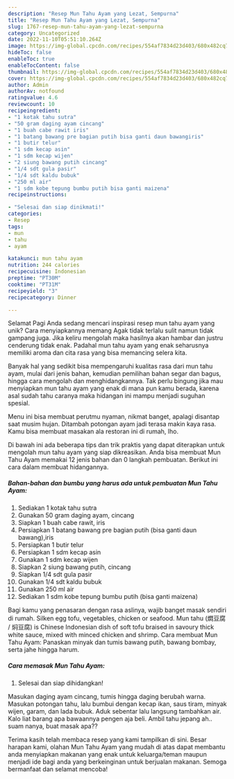 ```yaml
---
description: "Resep Mun Tahu Ayam yang Lezat, Sempurna"
title: "Resep Mun Tahu Ayam yang Lezat, Sempurna"
slug: 1767-resep-mun-tahu-ayam-yang-lezat-sempurna
category: Uncategorized
date: 2022-11-10T05:51:10.264Z
image: https://img-global.cpcdn.com/recipes/554af7834d23d403/680x482cq70/mun-tahu-ayam-foto-resep-utama.jpg
hideToc: false
enableToc: true
enableTocContent: false
thumbnail: https://img-global.cpcdn.com/recipes/554af7834d23d403/680x482cq70/mun-tahu-ayam-foto-resep-utama.jpg
cover: https://img-global.cpcdn.com/recipes/554af7834d23d403/680x482cq70/mun-tahu-ayam-foto-resep-utama.jpg
author: Admin
authorAv: notfound
ratingvalue: 4.6
reviewcount: 10
recipeingredient:
- "1 kotak tahu sutra"
- "50 gram daging ayam cincang"
- "1 buah cabe rawit iris"
- "1 batang bawang pre bagian putih bisa ganti daun bawangiris"
- "1 butir telur"
- "1 sdm kecap asin"
- "1 sdm kecap wijen"
- "2 siung bawang putih cincang"
- "1/4 sdt gula pasir"
- "1/4 sdt kaldu bubuk"
- "250 ml air"
- "1 sdm kobe tepung bumbu putih bisa ganti maizena"
recipeinstructions:

- "Selesai dan siap dinikmati!"
categories:
- Resep
tags:
- mun
- tahu
- ayam

katakunci: mun tahu ayam 
nutrition: 244 calories
recipecuisine: Indonesian
preptime: "PT30M"
cooktime: "PT31M"
recipeyield: "3"
recipecategory: Dinner

---
```



Selamat Pagi Anda sedang mencari inspirasi resep mun tahu ayam yang unik? Cara menyiapkannya memang Agak tidak terlalu sulit namun tidak gampang juga. Jika keliru mengolah maka hasilnya akan hambar dan justru cenderung tidak enak. Padahal mun tahu ayam yang enak seharusnya memiliki aroma dan cita rasa yang bisa memancing selera kita.


Banyak hal yang sedikit bisa mempengaruhi kualitas rasa dari mun tahu ayam, mulai dari jenis bahan, kemudian pemilihan bahan segar dan bagus, hingga cara mengolah dan menghidangkannya. Tak perlu bingung jika mau menyiapkan mun tahu ayam yang enak di mana pun kamu berada, karena asal sudah tahu caranya maka hidangan ini mampu menjadi suguhan spesial.

Menu ini bisa membuat perutmu nyaman, nikmat banget, apalagi disantap saat musim hujan. Ditambah potongan ayam jadi terasa makin kaya rasa. Kamu bisa membuat masakan ala restoran ini di rumah, lho.


Di bawah ini ada beberapa tips dan trik praktis yang dapat diterapkan untuk mengolah mun tahu ayam yang siap dikreasikan. Anda bisa membuat Mun Tahu Ayam memakai 12 jenis bahan dan 0 langkah pembuatan. Berikut ini cara dalam membuat hidangannya.

<!--inarticleads1-->

##### Bahan-bahan dan bumbu yang harus ada untuk pembuatan Mun Tahu Ayam:

1. Sediakan 1 kotak tahu sutra
1. Gunakan 50 gram daging ayam, cincang
1. Siapkan 1 buah cabe rawit, iris
1. Persiapkan 1 batang bawang pre bagian putih (bisa ganti daun bawang),iris
1. Persiapkan 1 butir telur
1. Persiapkan 1 sdm kecap asin
1. Gunakan 1 sdm kecap wijen
1. Siapkan 2 siung bawang putih, cincang
1. Siapkan 1/4 sdt gula pasir
1. Gunakan 1/4 sdt kaldu bubuk
1. Gunakan 250 ml air
1. Sediakan 1 sdm kobe tepung bumbu putih (bisa ganti maizena)


Bagi kamu yang penasaran dengan rasa aslinya, wajib banget masak sendiri di rumah. Silken egg tofu, vegetables, chicken or seafood. Mun tahu (燜豆腐 / 焖豆腐) is Chinese Indonesian dish of soft tofu braised in savoury thick white sauce, mixed with minced chicken and shrimp. Cara membuat Mun Tahu Ayam: Panaskan minyak dan tumis bawang putih, bawang bombay, serta jahe hingga harum. 

<!--inarticleads2-->

##### Cara memasak Mun Tahu Ayam:


1. Selesai dan siap dihidangkan!

Masukan daging ayam cincang, tumis hingga daging berubah warna. Masukan potongan tahu, lalu bumbui dengan kecap ikan, saus tiram, minyak wijen, garam, dan lada bubuk. Aduk sebentar lalu langsung tambahkan air. Kalo liat barang apa bawaannya pengen aja beli. Ambil tahu jepang ah.. suam nanya, buat masak apa?? 

Terima kasih telah membaca resep yang kami tampilkan di sini. Besar harapan kami, olahan Mun Tahu Ayam yang mudah di atas dapat membantu anda menyiapkan makanan yang enak untuk keluarga/teman maupun menjadi ide bagi anda yang berkeinginan untuk berjualan makanan. Semoga bermanfaat dan selamat mencoba!
